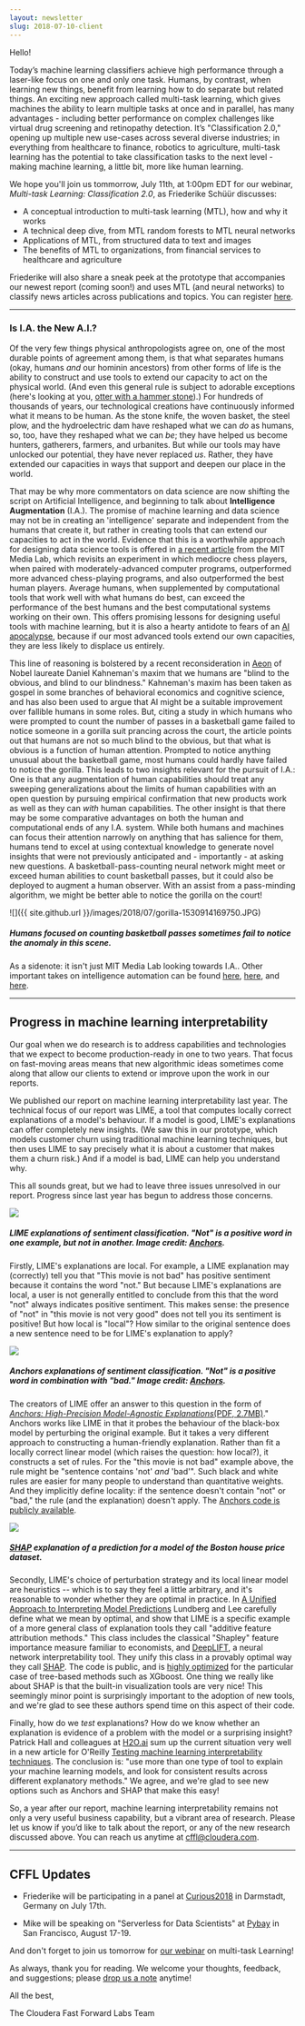 ```yaml
---
layout: newsletter
slug: 2018-07-10-client
---
```


Hello! 

Today’s machine learning classifiers achieve high performance through a laser-like focus on one and only one task.  Humans, by contrast, when learning new things, benefit from learning how to do separate but related things. An exciting new approach called multi-task learning, which gives machines the ability to learn multiple tasks at once and in parallel, has many advantages - including better performance on complex challenges like virtual drug screening and retinopathy detection. It’s "Classification 2.0," opening up multiple new use-cases across several diverse industries; in everything from healthcare to finance, robotics to agriculture, multi-task learning has the potential to take classification tasks to the next level - making machine learning, a little bit, more like human learning.   

We hope you'll join us tommorrow, July 11th, at 1:00pm EDT for our webinar, *Multi-task Learning: Classification 2.0*, as Friederike Schüür discusses:
* A conceptual introduction to multi-task learning (MTL), how and why it works
* A technical deep dive, from MTL random forests to MTL neural networks
* Applications of MTL, from structured data to text and images
* The benefits of MTL to organizations, from financial services to healthcare and agriculture

Friederike will also share a sneak peek at the prototype that accompanies our newest report (coming soon!) and uses MTL (and neural networks) to classify news articles across publications and topics.  You can register [here](https://info.cloudera.com/LP=2027?utm_medium=website&utm_source=organicweb&utm_campaign=lfym&src=blog&cid=70134000001Svft&utm_content=FFL08_Multitask%20Learning_AMER_Webinar_2018-06-20).

---

### Is I.A. the New A.I.?

Of the very few things physical anthropologists agree on, one of the most 
durable points of agreement among them, is that what 
separates humans (okay, humans _and_ our hominin ancestors) from other forms of 
life
is the ability to construct and use tools to extend our capacity to act on 
the physical world. (And even this general rule is subject to adorable 
exceptions (here's looking at you, [otter with a hammer stone](https://www.hakaimagazine.com/features/quest-archaeology-sea-otter-tool-use/)).) 
For hundreds of thousands of years, our technological creations 
have continuously informed what it means to be human. As the stone knife, the
woven basket, the steel plow, and the hydroelectric dam have reshaped what we
can *do* as humans, so, too, have they reshaped what we can *be*; they have 
helped us become hunters, gatherers, farmers, and urbanites. But while our tools may 
have unlocked our potential, they have never replaced *us*. Rather, they 
have extended our capacities in ways that support and deepen our place in the world. 

That may be why more commentators on data science are now shifting the script on Artificial Intelligence, and beginning to talk about **Intelligence 
Augmentation** (I.A.). The promise of machine learning and data science may not be 
in creating an 'intelligence' separate and independent from the humans that 
create it, but rather in creating tools that can extend our capacities to act in
the world. Evidence that this is a worthwhile approach for designing data 
science tools is offered in [a recent article](https://jods.mitpress.mit.edu/pub/issue3-case) from the MIT Media Lab, which revisits an experiment in which mediocre chess 
players, when paired with moderately-advanced computer programs, outperformed
more advanced chess-playing programs, and also outperformed the best human 
players. Average humans, when supplemented by computational tools that work 
well with what humans do best, can exceed the performance of the best humans 
and the best computational systems working on their own. This offers 
promising lessons for designing useful tools with machine learning, but it is
also a hearty antidote to fears of an [AI apocalypse](https://www.vanityfair.com/news/2017/03/elon-musk-billion-dollar-crusade-to-stop-ai-space-x), because if our most advanced tools extend our own 
capacities, they are less likely to displace us entirely. 

This line of reasoning is bolstered by a recent reconsideration in [Aeon](https://aeon.co/essays/are-humans-really-blind-to-the-gorilla-on-the-basketball-court) of 
Nobel laureate Daniel Kahneman's maxim that we humans are "blind to the 
obvious, and blind to our blindness." Kahneman's maxim has been taken as 
gospel in some branches of behavioral economics and cognitive science, and 
has also been used to argue that AI might be a suitable improvement over 
fallible humans in some roles. But, citing a study in which humans who were prompted 
to count the number of passes in a basketball game failed to notice someone in 
a gorilla suit prancing across the court, the article points out that humans 
are not so much blind to the obvious, but that what is obvious is a function 
of human attention. Prompted to notice anything unusual about the basketball 
game, most humans could hardly have failed to notice the gorilla. This leads 
to two insights relevant for the pursuit of I.A.: One is that any augmentation 
of human capabilities should treat any sweeping generalizations about the 
limits of human capabilities with an open question by pursuing empirical 
confirmation that new products work as well as they can _with_ human 
capabilities. The other insight is that there may be some comparative 
advantages on both the human and computational ends of any I.A. 
system. While both humans and machines can focus their attention narrowly on 
anything that has salience for them, humans tend to excel at using contextual 
knowledge to generate novel insights that were not previously anticipated 
and - importantly - at asking new questions. A basketball-pass-counting neural 
network might meet or exceed human abilities to count basketball passes, but 
it could also be deployed to augment a human observer. With an assist from a 
pass-minding algorithm, we might be better able to notice the gorilla on the
 court!

![]({{ site.github.url }}/images/2018/07/gorilla-1530914169750.JPG)
##### Humans focused on counting basketball passes sometimes fail to notice the anomaly in this scene.

As a sidenote: it isn't just MIT Media Lab looking towards I.A.. Other important takes on 
intelligence automation can be found [here](https://medium.com/@QuantumBlack/the-real-ai-augmented-intelligence-9766e74f13a8), [here](https://www.informationweek.com/big-data/ai-machine-learning/its-about-augmented-intelligence-not-artificial-intelligence/a/d-id/1331460), and [here](https://www.mondo.com/augmented-intelligence-the-new-ai/).

---

## Progress in machine learning interpretability
 
Our goal when we do research is to address capabilities and technologies that
we expect to become production-ready in one to two years. That focus on
fast-moving areas means that new algorithmic ideas sometimes come along that
allow our clients to extend or improve upon the work in our reports.

We published our report on machine learning interpretability last year. The technical focus of our report was LIME, a tool that computes locally
correct explanations of a model's behaviour. If a model is good, LIME's
explanations can offer completely new insights. (We saw this in our prototype,
which models customer churn using traditional machine learning techniques, but
then uses LIME to say precisely what it is about a customer that makes them a
churn risk.) And if a model is bad, LIME can help you understand why.

This all sounds great, but we had to leave three issues unresolved in our
report. Progress since last year has begun to address those concerns.

![](/images/2018/07/lime-1530894622923.png)

##### LIME explanations of sentiment classification. "Not" is a positive word in one example, but not in another. Image credit: [Anchors](https://homes.cs.washington.edu/~marcotcr/aaai18.pdf).

Firstly, LIME's explanations are local. For example, a LIME explanation may
(correctly) tell you that "This movie is not bad" has positive sentiment
because it contains the word "not." But because LIME's explanations are local,
a user is not generally entitled to conclude from this that the word "not"
always indicates positive sentiment. This makes sense: the presence of "not" in
"this movie is not very good" does not tell you its sentiment is positive! But
how local is "local"? How similar to the original sentence does a new sentence
need to be for LIME's explanation to apply?

![](/images/2018/07/anchor-1530894675267.png)

##### Anchors explanations of sentiment classification. "Not" is a positive word in combination with "bad." Image credit: [Anchors](https://homes.cs.washington.edu/~marcotcr/aaai18.pdf).

The creators of LIME offer an answer to this question in the form of [_Anchors:
High-Precision Model-Agnostic Explanations_(PDF,
2.7MB)](https://homes.cs.washington.edu/~marcotcr/aaai18.pdf)." Anchors works
like LIME in that it probes the behaviour of the black-box model by perturbing
the original example. But it takes a very different approach to constructing a
human-friendly explanation. Rather than fit a locally correct linear model
(which raises the question: how local?), it constructs a set of rules. For the
"this movie is not bad" example above, the rule might be "sentence contains
'not' _and_ 'bad'". Such black and white rules are easier for many people to
understand than quantitative weights. And they implicitly define locality: if
the sentence doesn't contain "not" or "bad," the rule (and the explanation)
doesn't apply. The [Anchors code is publicly
available](https://github.com/marcotcr/anchor).

![](https://raw.githubusercontent.com/slundberg/shap/master/docs/artwork/boston_instance.png)

##### [SHAP](https://github.com/slundberg/shap) explanation of a prediction for a model of the Boston house price dataset.

Secondly, LIME's choice of perturbation strategy and its local linear model are
heuristics -- which is to say they feel a little arbitrary, and it's reasonable
to wonder whether they are optimal in practice. In [A Unified Approach to
Interpreting Model
Predictions](http://papers.nips.cc/paper/7062-a-unified-approach-to-interpreting-model-predictions.pdf)
Lundberg and Lee carefully define what we mean by optimal, and show that LIME
is a specific example of a more general class of explanation tools they call
"additive feature attribution methods." This class includes the classical
"Shapley" feature importance measure familiar to economists, and
[DeepLIFT](https://github.com/kundajelab/deeplift), a neural network
interpretability tool. They unify this class in a provably optimal way they
call [SHAP](https://github.com/slundberg/shap). The code is public, and is
[highly optimized](https://arxiv.org/abs/1802.03888) for the particular case of
tree-based methods such as XGboost. One thing we really like about SHAP is that
the built-in visualization tools are very nice! This seemingly minor point is
surprisingly important to the adoption of new tools, and we're glad to see
these authors spend time on this aspect of their code.

Finally, how do we _test_ explanations? How do we know whether an explanation
is evidence of a problem with the model or a surprising insight? Patrick Hall
and colleagues at [H2O.ai](https://www.h2o.ai/) sum up the current situation very well in a new
article for O'Reilly [Testing machine learning interpretability
techniques](https://www.oreilly.com/ideas/testing-machine-learning-interpretability-techniques).
The conclusion is: "use more than one type of tool to explain your machine
learning models, and look for consistent results across different explanatory
methods." We agree, and we're glad to see new options such as Anchors and SHAP
that make this easy!

So, a year after our report, machine learning interpretability remains not only
a very useful business capability, but a vibrant area of research. Please let
us know if you’d like to talk about the report, or any of the new research
discussed above. You can reach us anytime at cffl@cloudera.com.

---

## CFFL Updates

* Friederike will be participating in a panel at [Curious2018](https://curious2018.com/) in Darmstadt, Germany on July 17th.

* Mike will be speaking on "Serverless for Data Scientists" at [Pybay](https://pybay.com/) in San Francisco, August 17-19.

And don't forget to join us tomorrow for [our webinar](https://info.cloudera.com/LP=2027?utm_medium=website&utm_source=organicweb&utm_campaign=lfym&src=blog&cid=70134000001Svft&utm_content=FFL08_Multitask%20Learning_AMER_Webinar_2018-06-20) on multi-task Learning!

As always, thank you for reading. We welcome your thoughts, feedback, and suggestions; please [drop us a note](mailto:cffl@cloudera.com) anytime!

All the best,

The Cloudera Fast Forward Labs Team
